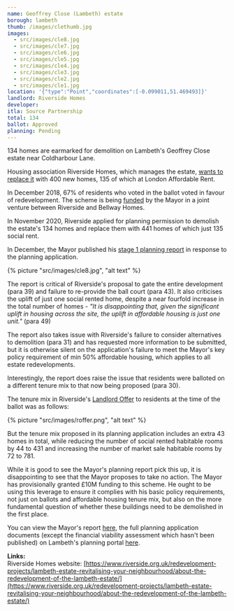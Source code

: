 ```yaml
---
name: Geoffrey Close (Lambeth) estate 
borough: lambeth
thumb: /images/clethumb.jpg
images:
  - src/images/cle8.jpg
  - src/images/cle7.jpg
  - src/images/cle6.jpg
  - src/images/cle5.jpg
  - src/images/cle4.jpg
  - src/images/cle3.jpg
  - src/images/cle2.jpg
  - src/images/cle1.jpg
location: '{"type":"Point","coordinates":[-0.099011,51.469493]}'
landlord: Riverside Homes
developer:
itla: Source Partnership
total: 134
ballot: Approved
planning: Pending
---
```

134 homes are earmarked for demolition on Lambeth's Geoffrey Close estate near Coldharbour Lane.

Housing association Riverside Homes, which manages the estate, [wants to replace it](https://www.riverside.org.uk/redevelopment-projects/lambeth-estate-revitalising-your-neighbourhood/about-the-redevelopment-of-the-lambeth-estate/) with 400 new homes, 135 of which at London Affordable Rent.

In December 2018, 67% of residents who voted in the ballot voted in favour of redevelopment. The scheme is being [funded](/approved/funding) by the Mayor in a joint venture between Riverside and Bellway Homes.

In November 2020, Riverside applied for planning permission to demolish the estate's 134 homes and replace them with 441 homes of which just 135 social rent.

In December, the Mayor published his [stage 1 planning report](https://gla.force.com/pr/s/planning-application/a0i4J000002TXIGQA4/20206691?tabset-c2f3b=2) in response to the planning application. 

{% picture "src/images/cle8.jpg", "alt text" %}

The report is critical of Riverside's proposal to gate the entire development (para 39) and failure to re-provide the ball court (para 43). It also criticises the uplift of just one social rented home, despite a near fourfold increase in the total number of homes - _"It is disappointing that, given the significant uplift in housing across the site, the uplift in affordable housing is just one unit."_ (para 49)

The report also takes issue with Riverside's failure to consider alternatives to demolition (para 31) and has requested more information to be submitted, but it is otherwise silent on the application's failure to meet the Mayor's key policy requirement of min 50% affordable housing, which applies to all estate redevelopments.

Interestingly, the report does raise the issue that residents were balloted on a different tenure mix to that now being proposed (para 30).

The tenure mix in Riverside's [Landlord Offer](http://estatewatch.london/images/geoffreycloseoffer.pdf) to residents at the time of the ballot was as follows:

{% picture "src/images/roffer.png", "alt text" %}

But the tenure mix proposed in its planning application includes an extra 43 homes in total, while reducing the number of social rented habitable rooms by 44 to 431 and increasing the number of market sale habitable rooms by 72 to 781.

While it is good to see the Mayor's planning report pick this up, it is disappointing to see that the Mayor proposes to take no action. The Mayor has provisionally granted £10M funding to this scheme. He ought to be using this leverage to ensure it complies with his basic policy requirements, not just on ballots and affordable housing tenure mix, but also on the more fundamental question of whether these buildings need to be demolished in the first place.

You can view the Mayor's report [here](https://gla.force.com/pr/s/planning-application/a0i4J000002TXIGQA4/20206691?tabset-c2f3b=2), the full planning application documents (except the financial viability assessment which hasn't been published) on Lambeth's planning portal [here](https://planning.lambeth.gov.uk/online-applications/applicationDetails.do?activeTab=documents&keyVal=QHD9R4BO08M00).


__Links:__  
Riverside Homes website: [https://www.riverside.org.uk/redevelopment-projects/lambeth-estate-revitalising-your-neighbourhood/about-the-redevelopment-of-the-lambeth-estate/](https://www.riverside.org.uk/redevelopment-projects/lambeth-estate-revitalising-your-neighbourhood/about-the-redevelopment-of-the-lambeth-estate/)
